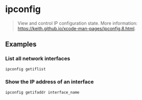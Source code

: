 # ipconfig

> View and control IP configuration state. More information: <https://keith.github.io/xcode-man-pages/ipconfig.8.html>.

## Examples

### List all network interfaces

```bash
ipconfig getiflist
```

### Show the IP address of an interface

```bash
ipconfig getifaddr interface_name
```
